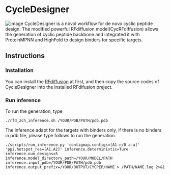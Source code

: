 # CycleDesigner
![image](https://github.com/user-attachments/assets/68a7e619-7e37-4f83-b780-7b80ebe14438)
CycleDesigner is a novol workflow for de novo cyclic peptide design. The modified powerful RFdiffusion model(CycRFdiffusion) allows the generation of cyclic peptide backbone and integrated it with ProteinMPNN and HighFold to design binders for specific targets. 

## Instructions
### Installation
You can install the [RFdiffusion](https://github.com/RosettaCommons/RFdiffusion) at first, and then copy the source codes of CycleDesigner into the installed RFdifusion preject.
### Run inference
To run the generation, type
```
./rfd_zch_inference.sh /YOUR/PDB/PATH/pdb.pdb
```
The inference adapt for the targets with binders only, if there is no binders in pdb file, please type follows to run the generation.
```
./scripts/run_inference.py 'contigmap.contigs=[A1-n/0 a-a]' 'ppi.hotspot_res=[A1,A2]' inference.deterministic=Ture inference.num_designs=5 inference.model_directory_path=/YOUR/MODEL/PATH inference.input_pdb=/YOUR/PDB/PATH/pdb.pdb inference.output_prefix=/YOUR/OUTPUT/CYCPEP/NAME > /PATH/NAME.log 2>&1
```
